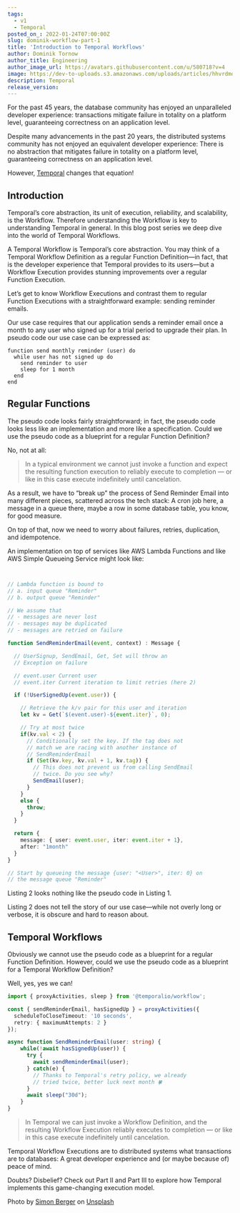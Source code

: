 ```yaml
---
tags:
  - v1
  - Temporal
posted_on_: 2022-01-24T07:00:00Z
slug: dominik-workflow-part-1
title: 'Introduction to Temporal Workflows'
author: Dominik Tornow
author_title: Engineering
author_image_url: https://avatars.githubusercontent.com/u/580718?v=4
image: https://dev-to-uploads.s3.amazonaws.com/uploads/articles/hhvrdmolw4m39v0vqvrh.jpg
description: Temporal 
release_version: 
---
```


<!--truncate-->

For the past 45 years, the database community has enjoyed an unparalleled developer experience: transactions mitigate failure in totality on a platform level, guaranteeing correctness on an application level.

Despite many advancements in the past 20 years, the distributed systems community has not enjoyed an equivalent developer experience: There is no abstraction that mitigates failure in totality on a platform level, guaranteeing correctness on an application level.

However, [Temporal](https://temporal.io/) changes that equation! 

## Introduction

Temporal’s core abstraction, its unit of execution, reliability, and scalability, is the Workflow. Therefore understanding the Workflow is key to understanding Temporal in general. In this blog post series we deep dive into the world of Temporal Workflows.

A Temporal Workflow is Temporal’s core abstraction. You may think of a Temporal Workflow Definition as a regular Function Definition—in fact, that is the developer experience that Temporal provides to its users—but a Workflow Execution provides stunning improvements over a regular Function Execution.

Let’s get to know Workflow Executions and contrast them to regular Function Executions with a straightforward example: sending reminder emails.

Our use case requires that our application sends a reminder email once a month to any user who signed up for a trial period to upgrade their plan. In pseudo code our use case can be expressed as:

```
function send monthly reminder (user) do
  while user has not signed up do
    send reminder to user
    sleep for 1 month
  end
end
```

## Regular Functions

The pseudo code looks fairly straightforward; in fact, the pseudo code looks less like an implementation and more like a specification. Could we use the pseudo code as a blueprint for a regular Function Definition?

No, not at all:

> In a typical environment we cannot just invoke a function and expect the resulting function execution to reliably execute to completion — or like in this case execute indefinitely until cancelation.

As a result, we have to “break up” the process of Send Reminder Email into many different pieces, scattered across the tech stack: A cron job here, a message in a queue there, maybe a row in some database table, you know, for good measure.

On top of that, now we need to worry about failures, retries, duplication, and idempotence.

An implementation on top of services like AWS Lambda Functions and like AWS Simple Queueing Service might look like:

```typescript


// Lambda function is bound to
// a. input queue "Reminder"
// b. output queue "Reminder"

// We assume that
// - messages are never lost
// - messages may be duplicated
// - messages are retried on failure

function SendReminderEmail(event, context) : Message {

  // UserSignup, SendEmail, Get, Set will throw an
  // Exception on failure

  // event.user Current user
  // event.iter Current iteration to limit retries (here 2)

  if (!UserSignedUp(event.user)) {

    // Retrieve the k/v pair for this user and iteration
    let kv = Get(`$(event.user)-${event.iter}`, 0);

    // Try at most twice
    if(kv.val < 2) {
      // Conditionally set the key. If the tag does not 
      // match we are racing with another instance of
      // SendReminderEmail
      if (Set(kv.key, kv.val + 1, kv.tag)) {
        // This does not prevent us from calling SendEmail
        // twice. Do you see why?
        SendEmail(user);
      }
    }
    else {
      throw;
    }
  }

  return {
    message: { user: event.user, iter: event.iter + 1},
    after: "1month"
  }
}

// Start by queueing the message {user: "<User>", iter: 0} on
// the message queue "Reminder"

```

Listing 2 looks nothing like the pseudo code in Listing 1. 

Listing 2 does not tell the story of our use case—while not overly long or verbose, it is obscure and hard to reason about.

## Temporal Workflows

Obviously we cannot use the pseudo code as a blueprint for a regular Function Definition. However, could we use the pseudo code as a blueprint for a Temporal Workflow Definition?

Well, yes, yes we can!

```typescript
import { proxyActivities, sleep } from '@temporalio/workflow';

const { sendReminderEmail, hasSignedUp } = proxyActivities({
  scheduleToCloseTimeout: '10 seconds',
  retry: { maximumAttempts: 2 }
});

async function SendReminderEmail(user: string) {
    while(!await hasSignedUp(user)) {
      try {
        await sendReminderEmail(user);
      } catch(e) {
        // Thanks to Temporal's retry policy, we already 
        // tried twice, better luck next month 🍀
      }
      await sleep("30d");
    }
}
```

> In Temporal we can just invoke a Workflow Definition, and the resulting Workflow Execution reliably executes to completion — or like in this case execute indefinitely until cancelation.

Temporal Workflow Executions are to distributed systems what transactions are to databases: A great developer experience and (or maybe because of) peace of mind.

Doubts? Disbelief? Check out Part II and Part III to explore how Temporal implements this game-changing execution model.

Photo by <a href="https://unsplash.com/@8moments?utm_source=unsplash&utm_medium=referral&utm_content=creditCopyText">Simon Berger</a> on <a href="https://unsplash.com/s/photos/zen?utm_source=unsplash&utm_medium=referral&utm_content=creditCopyText">Unsplash</a>
